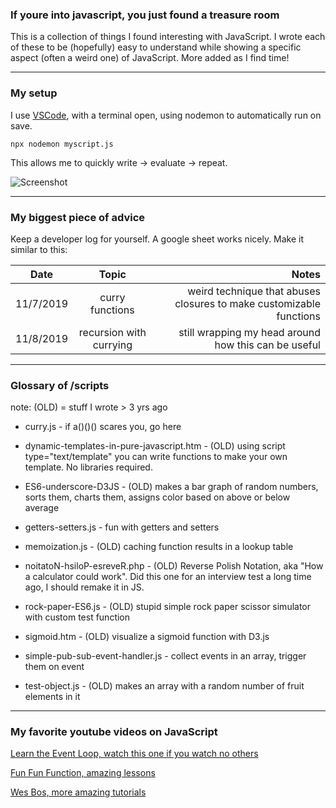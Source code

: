 ### If youre into javascript, you just found a treasure room

This is a collection of things I found interesting with JavaScript. I wrote each of these to be (hopefully) easy to understand while showing a specific aspect (often a weird one) of JavaScript. More added as I find time!

---

### My setup

I use [VSCode](https://code.visualstudio.com/), with a terminal open, using nodemon to automatically run on save.

```npx nodemon myscript.js```

This allows me to quickly write -> evaluate -> repeat.

![Screenshot](https://github.com/JasonLough/fun-with-javascript/blob/master/screenshot.png?raw=true "Screenshot")

---

### My biggest piece of advice

Keep a developer log for yourself. A google sheet works nicely. Make it similar to this: 

| Date           | Topic                        | Notes                                                               |
| -------------- |:----------------------------:| -------------------------------------------------------------------:|
| 11/7/2019      | curry functions              | weird technique that abuses closures to make customizable functions |
| 11/8/2019      | recursion with currying      |   still wrapping my head around how this can be useful              |


---

### Glossary of /scripts 

note: (OLD) = stuff I wrote > 3 yrs ago

* curry.js - if a()()() scares you, go here

* dynamic-templates-in-pure-javascript.htm - (OLD) using script type="text/template" you can write functions to make your own template. No libraries required.

* ES6-underscore-D3JS - (OLD) makes a bar graph of random numbers, sorts them, charts them, assigns color based on above or below average

* getters-setters.js - fun with getters and setters

* memoization.js - (OLD) caching function results in a lookup table

* noitatoN-hsiloP-esreveR.php - (OLD) Reverse Polish Notation, aka "How a calculator could work". Did this one for an interview test a long time ago, I should remake it in JS.

* rock-paper-ES6.js - (OLD) stupid simple rock paper scissor simulator with custom test function

* sigmoid.htm - (OLD) visualize a sigmoid function with D3.js

* simple-pub-sub-event-handler.js - collect events in an array, trigger them on event

* test-object.js - (OLD) makes an array with a random number of fruit elements in it

---

### My favorite youtube videos on JavaScript

[Learn the Event Loop, watch this one if you watch no others](https://www.youtube.com/watch?v=8aGhZQkoFbQ&t=4s)

[Fun Fun Function, amazing lessons](https://www.youtube.com/channel/UCO1cgjhGzsSYb1rsB4bFe4Q)

[Wes Bos, more amazing tutorials](https://www.youtube.com/channel/UCoebwHSTvwalADTJhps0emA)
